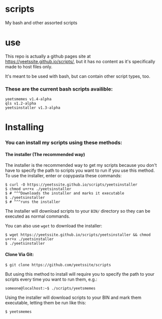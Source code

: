# scripts  
My bash and other assorted scripts

# use  
This repo is actually a github pages site at https://yeetssite.github.io/scripts/, but it has no content as it's specifically made to host files only.

It's meant to be used with bash, but can contain other script types, too.

### These are the current bash scripts availible:  

`yeetsmemes v1.4-alpha`   
`qls v1.2-alpha`  
`yeetsinstaller v1.3-alpha`  

# Installing

### You can install my scripts using these methods:

#### The installer (The recommended way)

The installer is the recommended way to get my scripts because you don't have to specify the path to scripts you want to run if you use this method.  
To use the installer, enter or copypasta these commands: 

```console
$ curl -O https://yeetssite.github.io/scripts/yeetsinstaller
$ chmod u+r+x ./yeetsinstaller 
$ # ^^^Downloads the installer and marks it executable
$ ./yeetsinstaller 
$ # ^^^runs the installer
 ```   

The installer will download scripts to your `BIN/` directory so they can be executed as normal commands.

You can also use `wget` to download the installer:

```console
$ wget https://yeetssite.github.io/scripts/yeetsinstaller && chmod u+r+x ./yeetsinstaller
$ ./yeetsinstaller
```

#### Clone Via Git:

```console
$ git clone https://github.com/yeetssite/scripts
```

But using this method to install will require you to specify the path to your scripts every time you want to run them, e.g.:

```console
someone@localhost:~$ ./scripts/yeetsmemes
```

Using the installer will download scripts to your BIN and mark them executable, letting them be run like this:

```console
$ yeetsmemes
```

